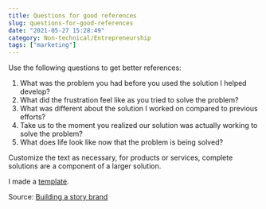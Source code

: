 ```yaml
---
title: Questions for good references
slug: questions-for-good-references
date: "2021-05-27 15:28:49"
category: Non-technical/Entrepreneurship
tags: ["marketing"]
---
```


Use the following questions to get better references:

1. What was the problem you had before you used the solution I helped develop?
2. What did the frustration feel like as you tried to solve the problem?
3. What was different about the solution I worked on compared to previous
   efforts?
4. Take us to the moment you realized our solution was actually working to solve
   the problem?
5. What does life look like now that the problem is being solved?

Customize the text as necessary, for products or services, complete solutions
are a component of a larger solution.

I made a [template]({attach}/documents/reference-questions.docx).

Source: [Building a story brand](building-a-story-brand)
